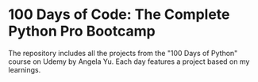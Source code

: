 # 100 Days of Code: The Complete Python Pro Bootcamp

The repository includes all the projects from the "100 Days of Python" course on Udemy by Angela Yu. Each day features a project based on my learnings.
